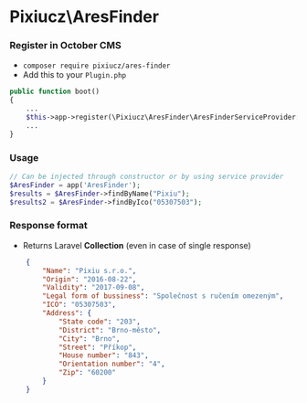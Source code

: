 # Pixiucz\AresFinder
### Register in October CMS
- `composer require pixiucz/ares-finder`
- Add this to your `Plugin.php`
```php
public function boot()
{
    ...
    $this->app->register(\Pixiucz\AresFinder\AresFinderServiceProvider::class)
    ...
}
```
### Usage
```php
// Can be injected through constructor or by using service provider
$AresFinder = app('AresFinder');
$results = $AresFinder->findByName("Pixiu");
$results2 = $AresFinder->findByIco("05307503");
```
### Response format
- Returns Laravel **Collection** (even in case of single response) 
```json
    {
        "Name": "Pixiu s.r.o.",
        "Origin": "2016-08-22",
        "Validity": "2017-09-08",
        "Legal form of bussiness": "Společnost s ručením omezeným",
        "ICO": "05307503",
        "Address": {
            "State code": "203",
            "District": "Brno-město",
            "City": "Brno",
            "Street": "Příkop",
            "House number": "843",
            "Orientation number": "4",
            "Zip": "60200"
        }
    }
```

